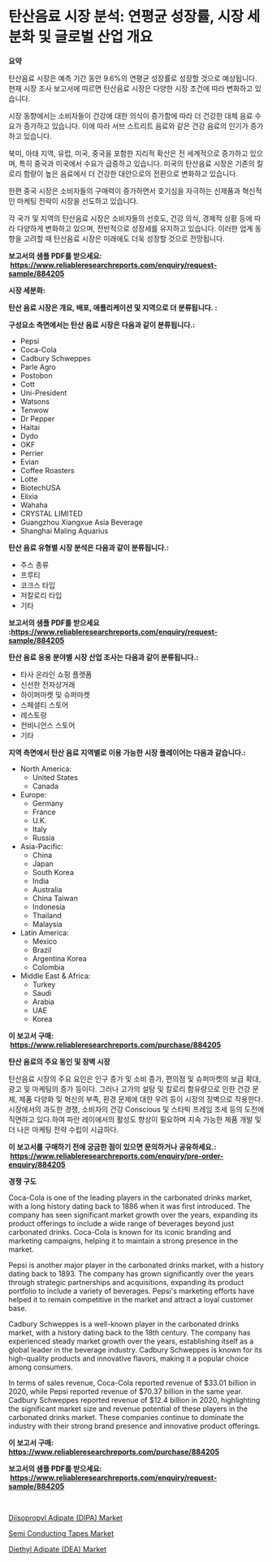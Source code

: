 <p><h1>탄산음료 시장 분석: 연평균 성장률, 시장 세분화 및 글로벌 산업 개요</h1></p><p><strong>요약</strong></p>
<p><p>탄산음료 시장은 예측 기간 동안 9.6%의 연평균 성장률로 성장할 것으로 예상됩니다. 현재 시장 조사 보고서에 따르면 탄산음료 시장은 다양한 시장 조건에 따라 변화하고 있습니다.</p><p>시장 동향에서는 소비자들이 건강에 대한 의식이 증가함에 따라 더 건강한 대체 음료 수요가 증가하고 있습니다. 이에 따라 서브 스트리트 음료와 같은 건강 음료의 인기가 증가하고 있습니다.</p><p>북미, 아태 지역, 유럽, 미국, 중국을 포함한 지리적 확산은 전 세계적으로 증가하고 있으며, 특히 중국과 미국에서 수요가 급증하고 있습니다. 미국의 탄산음료 시장은 기존의 칼로리 함량이 높은 음료에서 더 건강한 대안으로의 전환으로 변화하고 있습니다.</p><p>한편 중국 시장은 소비자들의 구매력이 증가하면서 호기심을 자극하는 신제품과 혁신적인 마케팅 전략이 시장을 선도하고 있습니다.</p><p>각 국가 및 지역의 탄산음료 시장은 소비자들의 선호도, 건강 의식, 경제적 상황 등에 따라 다양하게 변화하고 있으며, 전반적으로 성장세를 유지하고 있습니다. 이러한 업계 동향을 고려할 때 탄산음료 시장은 미래에도 더욱 성장할 것으로 전망됩니다.</p></p>
<p><strong>보고서의 샘플 PDF를 받으세요: &nbsp;<a href="https://www.reliableresearchreports.com/enquiry/request-sample/884205">https://www.reliableresearchreports.com/enquiry/request-sample/884205</a></strong></p>
<p><strong>시장 세분화:</strong></p>
<p><strong> 탄산 음료 시장은 개요, 배포, 애플리케이션 및 지역으로 더 분류됩니다. :</strong></p>
<p><strong>구성요소 측면에서는 탄산 음료 시장은 다음과 같이 분류됩니다.:</strong></p>
<p><ul><li>Pepsi</li><li>Coca-Cola</li><li>Cadbury Schweppes</li><li>Parle Agro</li><li>Postobon</li><li>Cott</li><li>Uni-President</li><li>Watsons</li><li>Tenwow</li><li>Dr Pepper</li><li>Haitai</li><li>Dydo</li><li>OKF</li><li>Perrier</li><li>Evian</li><li>Coffee Roasters</li><li>Lotte</li><li>BiotechUSA</li><li>Elixia</li><li>Wahaha</li><li>CRYSTAL LIMITED</li><li>Guangzhou Xiangxue Asia Beverage</li><li>Shanghai Maling Aquarius</li></ul></p>
<p><strong> 탄산 음료 유형별 시장 분석은 다음과 같이 분류됩니다.:</strong></p>
<p><ul><li>주스 종류</li><li>프루티</li><li>코크스 타입</li><li>저칼로리 타입</li><li>기타</li></ul></p>
<p><strong>보고서의 샘플 PDF를 받으세요 :<a href="https://www.reliableresearchreports.com/enquiry/request-sample/884205">https://www.reliableresearchreports.com/enquiry/request-sample/884205</a></strong></p>
<p><strong> 탄산 음료 응용 분야별 시장 산업 조사는 다음과 같이 분류됩니다.:</strong></p>
<p><ul><li>타사 온라인 쇼핑 플랫폼</li><li>신선한 전자상거래</li><li>하이퍼마켓 및 슈퍼마켓</li><li>스페셜티 스토어</li><li>레스토랑</li><li>컨비니언스 스토어</li><li>기타</li></ul></p>
<p><strong>지역 측면에서 탄산 음료 지역별로 이용 가능한 시장 플레이어는 다음과 같습니다.:</strong></p>
<p><ul>
    <li>
        North America:
        <ul>
            <li>United States</li>
            <li>Canada</li>
        </ul>
    </li>
    <li>
        Europe:
        <ul>
            <li>Germany</li>
            <li>France</li>
            <li>U.K.</li>
            <li>Italy</li>
            <li>Russia</li>
        </ul>
    </li>
    <li>
        Asia-Pacific:
        <ul>
            <li>China</li>
            <li>Japan</li>
            <li>South Korea</li>
            <li>India</li>
            <li>Australia</li>
            <li>China Taiwan</li>
            <li>Indonesia</li>
            <li>Thailand</li>
            <li>Malaysia</li>
        </ul>
    </li>
    <li>
        Latin America:
        <ul>
            <li>Mexico</li>
            <li>Brazil</li>
            <li>Argentina Korea</li>
            <li>Colombia</li>
        </ul>
    </li>
    <li>
        Middle East & Africa:
        <ul>
            <li>Turkey</li>
            <li>Saudi</li>
            <li>Arabia</li>
            <li>UAE</li>
            <li>Korea</li>
        </ul>
    </li>
    </ul></p>
<p><strong>이 보고서 구매: &nbsp;<a href="https://www.reliableresearchreports.com/purchase/884205">https://www.reliableresearchreports.com/purchase/884205</a></strong></p>
<p><strong>탄산 음료의 주요 동인 및 장벽 시장</strong></p>
<p><p>탄산음료 시장의 주요 요인은 인구 증가 및 소비 증가, 편의점 및 슈퍼마켓의 보급 확대, 광고 및 마케팅의 증가 등이다. 그러나 고가의 설탕 및 칼로리 함유량으로 인한 건강 문제, 제품 다양화 및 혁신의 부족, 환경 문제에 대한 우려 등이 시장의 장벽으로 작용한다. 시장에서의 과도한 경쟁, 소비자의 건강 Conscious 및 스타빅 프레임 조세 등의 도전에 직면하고 있다.하여 파란 레이에서의 활성도 향상이 필요하며 지속 가능한 제품 개발 및 더 나은 마케팅 전략 수립이 시급하다.</p></p>
<p><strong>이 보고서를 구매하기 전에 궁금한 점이 있으면 문의하거나 공유하세요.: &nbsp;<a href="https://www.reliableresearchreports.com/enquiry/pre-order-enquiry/884205">https://www.reliableresearchreports.com/enquiry/pre-order-enquiry/884205</a></strong></p>
<p><strong>경쟁 구도</strong></p>
<p><p>Coca-Cola is one of the leading players in the carbonated drinks market, with a long history dating back to 1886 when it was first introduced. The company has seen significant market growth over the years, expanding its product offerings to include a wide range of beverages beyond just carbonated drinks. Coca-Cola is known for its iconic branding and marketing campaigns, helping it to maintain a strong presence in the market.</p><p>Pepsi is another major player in the carbonated drinks market, with a history dating back to 1893. The company has grown significantly over the years through strategic partnerships and acquisitions, expanding its product portfolio to include a variety of beverages. Pepsi's marketing efforts have helped it to remain competitive in the market and attract a loyal customer base.</p><p>Cadbury Schweppes is a well-known player in the carbonated drinks market, with a history dating back to the 18th century. The company has experienced steady market growth over the years, establishing itself as a global leader in the beverage industry. Cadbury Schweppes is known for its high-quality products and innovative flavors, making it a popular choice among consumers.</p><p>In terms of sales revenue, Coca-Cola reported revenue of $33.01 billion in 2020, while Pepsi reported revenue of $70.37 billion in the same year. Cadbury Schweppes reported revenue of $12.4 billion in 2020, highlighting the significant market size and revenue potential of these players in the carbonated drinks market. These companies continue to dominate the industry with their strong brand presence and innovative product offerings.</p></p>
<p><strong>이 보고서 구매: &nbsp; <a href="https://www.reliableresearchreports.com/purchase/884205">https://www.reliableresearchreports.com/purchase/884205</a></strong></p>
<p><strong>보고서의 샘플 PDF를 받으세요: &nbsp;<a href="https://www.reliableresearchreports.com/enquiry/request-sample/884205">https://www.reliableresearchreports.com/enquiry/request-sample/884205</a></strong><strong></strong></p>
<p>&nbsp;</p>
<p><p><a href="https://github.com/edytherolanlouisejk1miz0wig/Market-Research-Report-List-1/blob/main/diisopropyl-adipate-dipa-market.md">Diisopropyl Adipate (DIPA) Market</a></p><p><a href="https://military-diascia-e68.notion.site/Semi-Conducting-Tapes-Market-Provides-Detailed-Segmentation-of-this-Market-based-on-Type-Applicatio-24be1d9541774641bc476feae0cfca54">Semi Conducting Tapes Market</a></p><p><a href="https://github.com/peachesmcdowel1/Market-Research-Report-List-1/blob/main/diethyl-adipate-dea-market.md">Diethyl Adipate (DEA) Market</a></p></p>